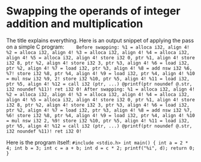 # Swapping the operands of integer addition and multiplication
The title explains everything. Here is an output snippet of applying the pass on a simple C program:
`    Before swapping:
      %1 = alloca i32, align 4!
      %2 = alloca i32, align 4!
      %3 = alloca i32, align 4!
      %4 = alloca i32, align 4!
      %5 = alloca i32, align 4!
  store i32 0, ptr %1, align 4!
  store i32 8, ptr %2, align 4!
  store i32 3, ptr %3, align 4!
  %6 = load i32, ptr %2, align 4!
  %7 = load i32, ptr %3, align 4!
  %8 = add nsw i32 %6, %7!
  store i32 %8, ptr %4, align 4!
  %9 = load i32, ptr %4, align 4!
  %10 = mul nsw i32 %9, 2!
  store i32 %10, ptr %5, align 4!
  %11 = load i32, ptr %5, align 4!
  %12 = call i32 (ptr, ...) @printf(ptr noundef @.str, i32 noundef %11)!
  ret i32 0!
After swapping:
  %1 = alloca i32, align 4!
  %2 = alloca i32, align 4!
  %3 = alloca i32, align 4!
  %4 = alloca i32, align 4!
  %5 = alloca i32, align 4!
  store i32 0, ptr %1, align 4!
  store i32 8, ptr %2, align 4!
  store i32 3, ptr %3, align 4!
  %6 = load i32, ptr %2, align 4!
  %7 = load i32, ptr %3, align 4!
  %8 = add nsw i32 %7, %6!
  store i32 %8, ptr %4, align 4!
  %9 = load i32, ptr %4, align 4!
  %10 = mul nsw i32 2, %9!
  store i32 %10, ptr %5, align 4!
  %11 = load i32, ptr %5, align 4!
  %12 = call i32 (ptr, ...) @printf(ptr noundef @.str, i32 noundef %11)!
  ret i32 0!`

Here is the program itself:
`#include <stdio.h>
int main() {
   int a = 2 * 4;
   int b = 3;
   int c = a + b;
   int d = c * 2;
   printf("%i", d);
   return 0;
}`
